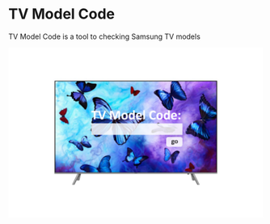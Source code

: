 # TV Model Code
TV Model Code is a tool to checking Samsung TV models

![Application's logo](img/ink.png)